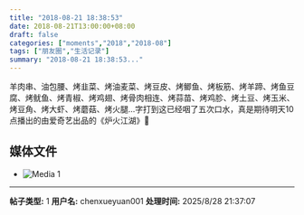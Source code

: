 ```yaml
---
title: "2018-08-21 18:38:53"
date: 2018-08-21T13:00:00+08:00
draft: false
categories: ["moments","2018","2018-08"]
tags: ["朋友圈","生活记录"]
summary: "2018-08-21 18:38:53..."
---
```


羊肉串、油包腰、烤韭菜、烤油麦菜、烤豆皮、烤鲫鱼、烤板筋、烤羊蹄、烤鱼豆腐、烤鱿鱼、烤青椒、烤鸡翅、烤骨肉相连、烤蒜苗、烤鸡胗、烤土豆、烤玉米、烤豆角、烤大虾、烤蘑菇、烤火腿...字打到这已经咽了五次口水，真是期待明天10点播出的由爱奇艺出品的《炉火江湖》🤩

## 媒体文件

- ![Media 1](/Moments/photos/2018-08-21/201808211838530.jpg)

---

**帖子类型:** 1
**用户名:** chenxueyuan001
**处理时间:** 2025/8/28 21:37:07